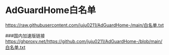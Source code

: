 # AdGuardHome白名单


https://raw.githubusercontent.com/juju0211/AdGuardHome-/main/白名单.txt

###国内加速版链接
https://ghproxy.net/https://github.com/juju0211/AdGuardHome-/blob/main/白名单.txt
